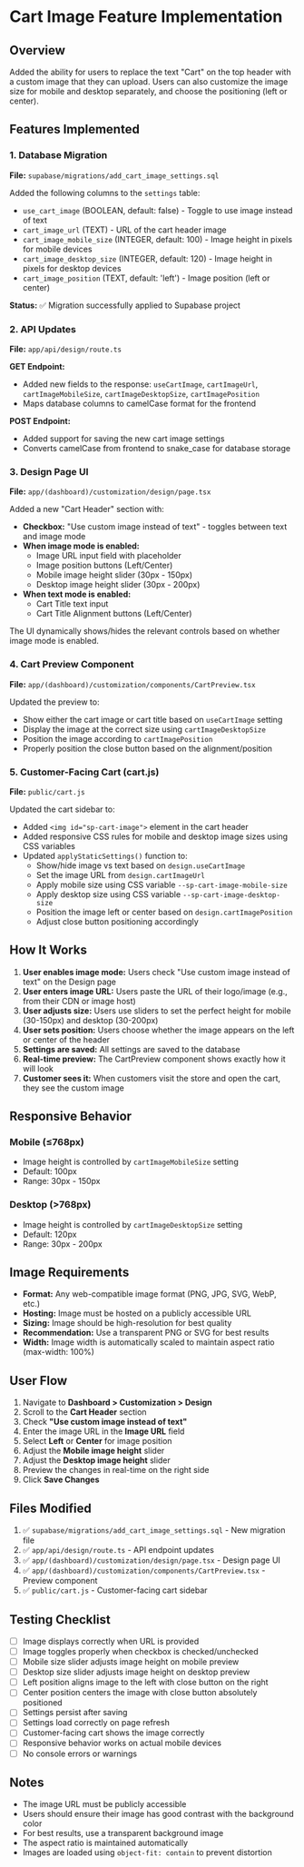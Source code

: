 # Cart Image Feature Implementation

## Overview
Added the ability for users to replace the text "Cart" on the top header with a custom image that they can upload. Users can also customize the image size for mobile and desktop separately, and choose the positioning (left or center).

## Features Implemented

### 1. Database Migration
**File:** `supabase/migrations/add_cart_image_settings.sql`

Added the following columns to the `settings` table:
- `use_cart_image` (BOOLEAN, default: false) - Toggle to use image instead of text
- `cart_image_url` (TEXT) - URL of the cart header image
- `cart_image_mobile_size` (INTEGER, default: 100) - Image height in pixels for mobile devices
- `cart_image_desktop_size` (INTEGER, default: 120) - Image height in pixels for desktop devices
- `cart_image_position` (TEXT, default: 'left') - Image position (left or center)

**Status:** ✅ Migration successfully applied to Supabase project

### 2. API Updates
**File:** `app/api/design/route.ts`

**GET Endpoint:**
- Added new fields to the response: `useCartImage`, `cartImageUrl`, `cartImageMobileSize`, `cartImageDesktopSize`, `cartImagePosition`
- Maps database columns to camelCase format for the frontend

**POST Endpoint:**
- Added support for saving the new cart image settings
- Converts camelCase from frontend to snake_case for database storage

### 3. Design Page UI
**File:** `app/(dashboard)/customization/design/page.tsx`

Added a new "Cart Header" section with:
- **Checkbox:** "Use custom image instead of text" - toggles between text and image mode
- **When image mode is enabled:**
  - Image URL input field with placeholder
  - Image position buttons (Left/Center)
  - Mobile image height slider (30px - 150px)
  - Desktop image height slider (30px - 200px)
- **When text mode is enabled:**
  - Cart Title text input
  - Cart Title Alignment buttons (Left/Center)

The UI dynamically shows/hides the relevant controls based on whether image mode is enabled.

### 4. Cart Preview Component
**File:** `app/(dashboard)/customization/components/CartPreview.tsx`

Updated the preview to:
- Show either the cart image or cart title based on `useCartImage` setting
- Display the image at the correct size using `cartImageDesktopSize`
- Position the image according to `cartImagePosition`
- Properly position the close button based on the alignment/position

### 5. Customer-Facing Cart (cart.js)
**File:** `public/cart.js`

Updated the cart sidebar to:
- Added `<img id="sp-cart-image">` element in the cart header
- Added responsive CSS rules for mobile and desktop image sizes using CSS variables
- Updated `applyStaticSettings()` function to:
  - Show/hide image vs text based on `design.useCartImage`
  - Set the image URL from `design.cartImageUrl`
  - Apply mobile size using CSS variable `--sp-cart-image-mobile-size`
  - Apply desktop size using CSS variable `--sp-cart-image-desktop-size`
  - Position the image left or center based on `design.cartImagePosition`
  - Adjust close button positioning accordingly

## How It Works

1. **User enables image mode:** Users check "Use custom image instead of text" on the Design page
2. **User enters image URL:** Users paste the URL of their logo/image (e.g., from their CDN or image host)
3. **User adjusts size:** Users use sliders to set the perfect height for mobile (30-150px) and desktop (30-200px)
4. **User sets position:** Users choose whether the image appears on the left or center of the header
5. **Settings are saved:** All settings are saved to the database
6. **Real-time preview:** The CartPreview component shows exactly how it will look
7. **Customer sees it:** When customers visit the store and open the cart, they see the custom image

## Responsive Behavior

### Mobile (≤768px)
- Image height is controlled by `cartImageMobileSize` setting
- Default: 100px
- Range: 30px - 150px

### Desktop (>768px)
- Image height is controlled by `cartImageDesktopSize` setting
- Default: 120px
- Range: 30px - 200px

## Image Requirements

- **Format:** Any web-compatible image format (PNG, JPG, SVG, WebP, etc.)
- **Hosting:** Image must be hosted on a publicly accessible URL
- **Sizing:** Image should be high-resolution for best quality
- **Recommendation:** Use a transparent PNG or SVG for best results
- **Width:** Image width is automatically scaled to maintain aspect ratio (max-width: 100%)

## User Flow

1. Navigate to **Dashboard > Customization > Design**
2. Scroll to the **Cart Header** section
3. Check **"Use custom image instead of text"**
4. Enter the image URL in the **Image URL** field
5. Select **Left** or **Center** for image position
6. Adjust the **Mobile image height** slider
7. Adjust the **Desktop image height** slider
8. Preview the changes in real-time on the right side
9. Click **Save Changes**

## Files Modified

1. ✅ `supabase/migrations/add_cart_image_settings.sql` - New migration file
2. ✅ `app/api/design/route.ts` - API endpoint updates
3. ✅ `app/(dashboard)/customization/design/page.tsx` - Design page UI
4. ✅ `app/(dashboard)/customization/components/CartPreview.tsx` - Preview component
5. ✅ `public/cart.js` - Customer-facing cart sidebar

## Testing Checklist

- [ ] Image displays correctly when URL is provided
- [ ] Image toggles properly when checkbox is checked/unchecked
- [ ] Mobile size slider adjusts image height on mobile preview
- [ ] Desktop size slider adjusts image height on desktop preview
- [ ] Left position aligns image to the left with close button on the right
- [ ] Center position centers the image with close button absolutely positioned
- [ ] Settings persist after saving
- [ ] Settings load correctly on page refresh
- [ ] Customer-facing cart shows the image correctly
- [ ] Responsive behavior works on actual mobile devices
- [ ] No console errors or warnings

## Notes

- The image URL must be publicly accessible
- Users should ensure their image has good contrast with the background color
- For best results, use a transparent background image
- The aspect ratio is maintained automatically
- Images are loaded using `object-fit: contain` to prevent distortion

